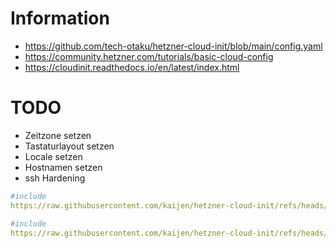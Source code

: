 # Information

- https://github.com/tech-otaku/hetzner-cloud-init/blob/main/config.yaml
- https://community.hetzner.com/tutorials/basic-cloud-config
- https://cloudinit.readthedocs.io/en/latest/index.html

# TODO

- Zeitzone setzen
- Tastaturlayout setzen
- Locale setzen
- Hostnamen setzen
- ssh Hardening


```yaml
#include
https://raw.githubusercontent.com/kaijen/hetzner-cloud-init/refs/heads/main/hetzner-small.yml
```


```yaml
#include
https://raw.githubusercontent.com/kaijen/hetzner-cloud-init/refs/heads/main/hetzner-master.yml
```

